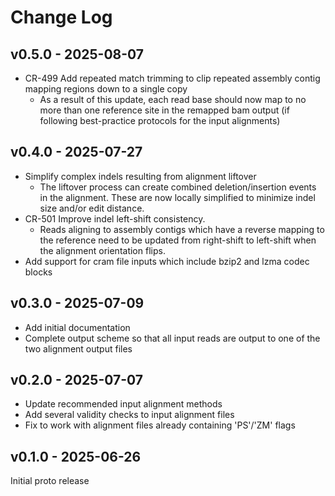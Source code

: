 # Change Log

## v0.5.0 - 2025-08-07

- CR-499 Add repeated match trimming to clip repeated assembly contig mapping regions down to a single copy
  - As a result of this update, each read base should now map to no more than one reference site in the remapped bam
    output (if following best-practice protocols for the input alignments)

## v0.4.0 - 2025-07-27

- Simplify complex indels resulting from alignment liftover
  - The liftover process can create combined deletion/insertion events in the alignment. These are now locally simplified to minimize indel size and/or edit distance.
- CR-501 Improve indel left-shift consistency.
  - Reads aligning to assembly contigs which have a reverse mapping to the reference need to be updated from right-shift to left-shift when the alignment orientation flips.
- Add support for cram file inputs which include bzip2 and lzma codec blocks

## v0.3.0 - 2025-07-09

- Add initial documentation
- Complete output scheme so that all input reads are output to one of the two alignment output files

## v0.2.0 - 2025-07-07

- Update recommended input alignment methods
- Add several validity checks to input alignment files
- Fix to work with alignment files already containing 'PS'/'ZM' flags

## v0.1.0 - 2025-06-26

Initial proto release

